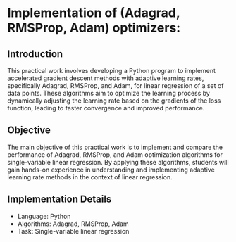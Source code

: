 # Implementation of (Adagrad, RMSProp, Adam) optimizers:
## Introduction
This practical work involves developing a Python program to implement accelerated gradient descent methods with adaptive learning rates, specifically Adagrad, RMSProp, and Adam, for linear regression of a set of data points. These algorithms aim to optimize the learning process by dynamically adjusting the learning rate based on the gradients of the loss function, leading to faster convergence and improved performance.

## Objective
The main objective of this practical work is to implement and compare the performance of Adagrad, RMSProp, and Adam optimization algorithms for single-variable linear regression. By applying these algorithms, students will gain hands-on experience in understanding and implementing adaptive learning rate methods in the context of linear regression.

## Implementation Details
- Language: Python
- Algorithms: Adagrad, RMSProp, Adam
- Task: Single-variable linear regression
